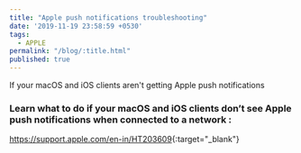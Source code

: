 ```yaml
---
title: "Apple push notifications troubleshooting"
date: '2019-11-19 23:58:59 +0530'
tags:
  - APPLE
permalink: "/blog/:title.html"
published: true
---
```

If your macOS and iOS clients aren't getting Apple push notifications

### Learn what to do if your macOS and iOS clients don’t see Apple push notifications when connected to a network :

<https://support.apple.com/en-in/HT203609>{:target="_blank"}
